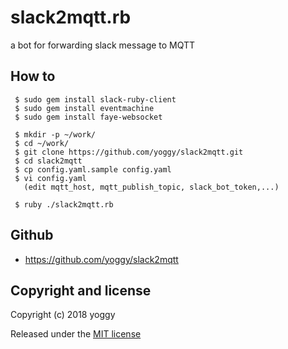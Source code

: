 slack2mqtt.rb
====
a bot for forwarding slack message to MQTT

How to
----
     $ sudo gem install slack-ruby-client
     $ sudo gem install eventmachine
     $ sudo gem install faye-websocket
     
     $ mkdir -p ~/work/
     $ cd ~/work/
     $ git clone https://github.com/yoggy/slack2mqtt.git
     $ cd slack2mqtt
     $ cp config.yaml.sample config.yaml
     $ vi config.yaml
       (edit mqtt_host, mqtt_publish_topic, slack_bot_token,...)
     
     $ ruby ./slack2mqtt.rb

Github
----

- https://github.com/yoggy/slack2mqtt

Copyright and license
----
Copyright (c) 2018 yoggy

Released under the [MIT license](LICENSE)
